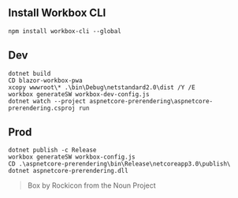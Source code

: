 ## Install Workbox CLI
`npm install workbox-cli --global`

## Dev
`dotnet build`  
`CD blazor-workbox-pwa`  
`xcopy wwwroot\* .\bin\Debug\netstandard2.0\dist /Y /E`  
`workbox generateSW workbox-dev-config.js`  
`dotnet watch --project aspnetcore-prerendering\aspnetcore-prerendering.csproj run `   

## Prod
`dotnet publish -c Release`  
`workbox generateSW workbox-config.js`  
`CD .\aspnetcore-prerendering\bin\Release\netcoreapp3.0\publish\`  
`dotnet aspnetcore-prerendering.dll`

> Box by Rockicon from the Noun Project
